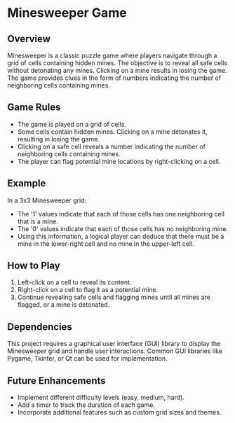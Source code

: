 # Minesweeper Game

## Overview

Minesweeper is a classic puzzle game where players navigate through a grid of cells containing hidden mines. The objective is to reveal all safe cells without detonating any mines. Clicking on a mine results in losing the game. The game provides clues in the form of numbers indicating the number of neighboring cells containing mines.

## Game Rules

- The game is played on a grid of cells.
- Some cells contain hidden mines. Clicking on a mine detonates it, resulting in losing the game.
- Clicking on a safe cell reveals a number indicating the number of neighboring cells containing mines.
- The player can flag potential mine locations by right-clicking on a cell.

## Example

In a 3x3 Minesweeper grid:


- The '1' values indicate that each of those cells has one neighboring cell that is a mine.
- The '0' values indicate that each of those cells has no neighboring mine.
- Using this information, a logical player can deduce that there must be a mine in the lower-right cell and no mine in the upper-left cell.

## How to Play

1. Left-click on a cell to reveal its content.
2. Right-click on a cell to flag it as a potential mine.
3. Continue revealing safe cells and flagging mines until all mines are flagged, or a mine is detonated.

## Dependencies

This project requires a graphical user interface (GUI) library to display the Minesweeper grid and handle user interactions. Common GUI libraries like Pygame, Tkinter, or Qt can be used for implementation.

## Future Enhancements

- Implement different difficulty levels (easy, medium, hard).
- Add a timer to track the duration of each game.
- Incorporate additional features such as custom grid sizes and themes.



